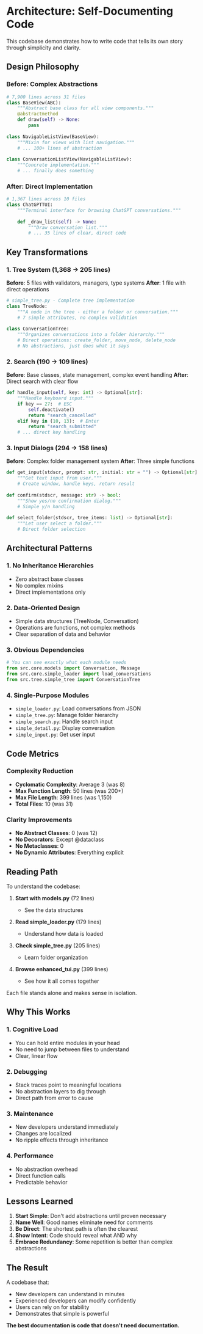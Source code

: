 # Architecture: Self-Documenting Code

This codebase demonstrates how to write code that tells its own story through simplicity and clarity.

## Design Philosophy

### Before: Complex Abstractions
```python
# 7,900 lines across 31 files
class BaseView(ABC):
    """Abstract base class for all view components."""
    @abstractmethod
    def draw(self) -> None:
        pass
    
class NavigableListView(BaseView):
    """Mixin for views with list navigation."""
    # ... 100+ lines of abstraction
    
class ConversationListView(NavigableListView):
    """Concrete implementation."""
    # ... finally does something
```

### After: Direct Implementation
```python
# 1,367 lines across 10 files
class ChatGPTTUI:
    """Terminal interface for browsing ChatGPT conversations."""
    
    def _draw_list(self) -> None:
        """Draw conversation list."""
        # ... 35 lines of clear, direct code
```

## Key Transformations

### 1. Tree System (1,368 → 205 lines)

**Before**: 5 files with validators, managers, type systems
**After**: 1 file with direct operations

```python
# simple_tree.py - Complete tree implementation
class TreeNode:
    """A node in the tree - either a folder or conversation."""
    # 7 simple attributes, no complex validation
    
class ConversationTree:
    """Organizes conversations into a folder hierarchy."""
    # Direct operations: create_folder, move_node, delete_node
    # No abstractions, just does what it says
```

### 2. Search (190 → 109 lines)

**Before**: Base classes, state management, complex event handling
**After**: Direct search with clear flow

```python
def handle_input(self, key: int) -> Optional[str]:
    """Handle keyboard input."""
    if key == 27:  # ESC
        self.deactivate()
        return "search_cancelled"
    elif key in (10, 13):  # Enter
        return "search_submitted"
    # ... direct key handling
```

### 3. Input Dialogs (294 → 158 lines)

**Before**: Complex folder management system
**After**: Three simple functions

```python
def get_input(stdscr, prompt: str, initial: str = "") -> Optional[str]:
    """Get text input from user."""
    # Create window, handle keys, return result
    
def confirm(stdscr, message: str) -> bool:
    """Show yes/no confirmation dialog."""
    # Simple y/n handling
    
def select_folder(stdscr, tree_items: list) -> Optional[str]:
    """Let user select a folder."""
    # Direct folder selection
```

## Architectural Patterns

### 1. No Inheritance Hierarchies
- Zero abstract base classes
- No complex mixins
- Direct implementations only

### 2. Data-Oriented Design
- Simple data structures (TreeNode, Conversation)
- Operations are functions, not complex methods
- Clear separation of data and behavior

### 3. Obvious Dependencies
```python
# You can see exactly what each module needs
from src.core.models import Conversation, Message
from src.core.simple_loader import load_conversations
from src.tree.simple_tree import ConversationTree
```

### 4. Single-Purpose Modules
- `simple_loader.py`: Load conversations from JSON
- `simple_tree.py`: Manage folder hierarchy
- `simple_search.py`: Handle search input
- `simple_detail.py`: Display conversation
- `simple_input.py`: Get user input

## Code Metrics

### Complexity Reduction
- **Cyclomatic Complexity**: Average 3 (was 8)
- **Max Function Length**: 50 lines (was 200+)
- **Max File Length**: 399 lines (was 1,150)
- **Total Files**: 10 (was 31)

### Clarity Improvements
- **No Abstract Classes**: 0 (was 12)
- **No Decorators**: Except @dataclass
- **No Metaclasses**: 0
- **No Dynamic Attributes**: Everything explicit

## Reading Path

To understand the codebase:

1. **Start with models.py** (72 lines)
   - See the data structures
   
2. **Read simple_loader.py** (179 lines)
   - Understand how data is loaded
   
3. **Check simple_tree.py** (205 lines)
   - Learn folder organization
   
4. **Browse enhanced_tui.py** (399 lines)
   - See how it all comes together

Each file stands alone and makes sense in isolation.

## Why This Works

### 1. Cognitive Load
- You can hold entire modules in your head
- No need to jump between files to understand
- Clear, linear flow

### 2. Debugging
- Stack traces point to meaningful locations
- No abstraction layers to dig through
- Direct path from error to cause

### 3. Maintenance
- New developers understand immediately
- Changes are localized
- No ripple effects through inheritance

### 4. Performance
- No abstraction overhead
- Direct function calls
- Predictable behavior

## Lessons Learned

1. **Start Simple**: Don't add abstractions until proven necessary
2. **Name Well**: Good names eliminate need for comments
3. **Be Direct**: The shortest path is often the clearest
4. **Show Intent**: Code should reveal what AND why
5. **Embrace Redundancy**: Some repetition is better than complex abstractions

## The Result

A codebase that:
- New developers can understand in minutes
- Experienced developers can modify confidently  
- Users can rely on for stability
- Demonstrates that simple is powerful

**The best documentation is code that doesn't need documentation.**